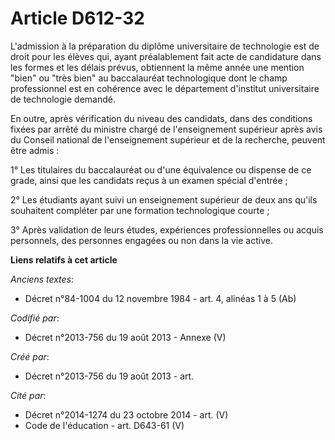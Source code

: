 # Article D612-32

L'admission à la préparation du diplôme universitaire de technologie est de droit pour les élèves qui, ayant préalablement
fait acte de candidature dans les formes et les délais prévus, obtiennent la même année une mention "bien" ou "très bien" au
baccalauréat technologique dont le champ professionnel est en cohérence avec le département d'institut universitaire de
technologie demandé.

En outre, après vérification du niveau des candidats, dans des conditions fixées par arrêté du ministre chargé de
l'enseignement supérieur après avis du Conseil national de l'enseignement supérieur et de la recherche, peuvent être admis :

1° Les titulaires du baccalauréat ou d'une équivalence ou dispense de ce grade, ainsi que les candidats reçus à un examen
spécial d'entrée ;

2° Les étudiants ayant suivi un enseignement supérieur de deux ans qu'ils souhaitent compléter par une formation
technologique courte ;

3° Après validation de leurs études, expériences professionnelles ou acquis personnels, des personnes engagées ou non dans la
vie active.

**Liens relatifs à cet article**

_Anciens textes_:

  - Décret n°84-1004 du 12 novembre 1984 - art. 4, alinéas 1 à 5 (Ab)

_Codifié par_:

  - Décret n°2013-756 du 19 août 2013 -  Annexe (V)

_Créé par_:

  - Décret n°2013-756 du 19 août 2013 - art.

_Cité par_:

  - Décret n°2014-1274 du 23 octobre 2014 - art. (V)
  - Code de l'éducation - art. D643-61 (V)
